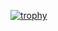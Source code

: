 [![trophy](https://github-profile-trophy.vercel.app/?username=kimkimkimkimkim&no-frame=true&theme=gruvbox)](https://github.com/ryo-ma/github-profile-trophy)
